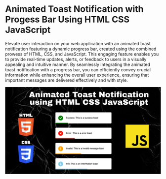 # Animated Toast Notification with Progess Bar Using HTML CSS JavaScript

Elevate user interaction on your web application with an animated toast notification featuring a dynamic progress bar, created using the combined prowess of HTML, CSS, and JavaScript. This engaging feature enables you to provide real-time updates, alerts, or feedback to users in a visually appealing and intuitive manner. By seamlessly integrating the animated toast notification with a progress bar, you can efficiently convey crucial information while enhancing the overall user experience, ensuring that important messages are delivered effectively and with style.

![Toast Notification](Toast.png)

